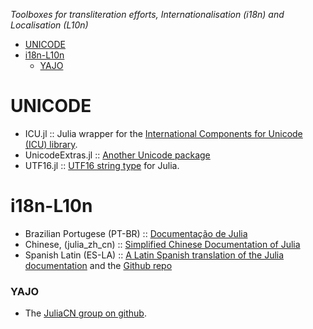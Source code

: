 *Toolboxes for transliteration efforts, Internationalisation (i18n) and Localisation (L10n)*

* [UNICODE](#unicode)
* [i18n-L10n](#i18n-L10n)
   * [YAJO](#yajo)


# UNICODE
* ICU.jl :: Julia wrapper for the [International Components for Unicode (ICU) library](https://github.com/nolta/ICU.jl).
* UnicodeExtras.jl :: [Another Unicode package](https://github.com/nolta/UnicodeExtras.jl)
* UTF16.jl :: [UTF16 string type](https://github.com/nolta/UTF16.jl) for Julia.

# i18n-L10n
* Brazilian Portugese (PT-BR) :: [Documentação de Julia](http://julia-pt-br.readthedocs.org/pt_BR/release-0.2/)
* Chinese, (julia_zh_cn) :: [Simplified Chinese Documentation of Julia](https://github.com/JuliaCN/julia_zh_cn) 
* Spanish Latin (ES-LA) :: [A Latin Spanish translation of the Julia documentation](http://julia-es-la.readthedocs.org/es/latest/) and the [Github repo](https://github.com/lbenitesanchez/julia-doc-es-la)

### YAJO
* The [JuliaCN group on github](https://github.com/JuliaCN).


